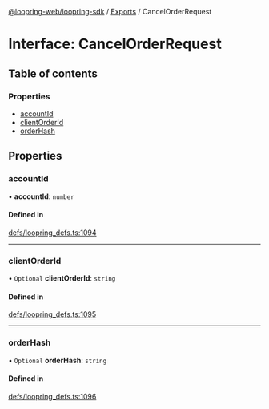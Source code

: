 [@loopring-web/loopring-sdk](../README.md) / [Exports](../modules.md) / CancelOrderRequest

# Interface: CancelOrderRequest

## Table of contents

### Properties

- [accountId](CancelOrderRequest.md#accountid)
- [clientOrderId](CancelOrderRequest.md#clientorderid)
- [orderHash](CancelOrderRequest.md#orderhash)

## Properties

### accountId

• **accountId**: `number`

#### Defined in

[defs/loopring_defs.ts:1094](https://github.com/Loopring/loopring_sdk/blob/1d20f38/src/defs/loopring_defs.ts#L1094)

___

### clientOrderId

• `Optional` **clientOrderId**: `string`

#### Defined in

[defs/loopring_defs.ts:1095](https://github.com/Loopring/loopring_sdk/blob/1d20f38/src/defs/loopring_defs.ts#L1095)

___

### orderHash

• `Optional` **orderHash**: `string`

#### Defined in

[defs/loopring_defs.ts:1096](https://github.com/Loopring/loopring_sdk/blob/1d20f38/src/defs/loopring_defs.ts#L1096)
